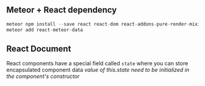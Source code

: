 ## Meteor + React dependency

```javascript
meteor npm install --save react react-dom react-addons-pure-render-mixin
meteor add react-meteor-data
```


## React Document
React components have a special field called `state` where you can store encapsulated component data
*value of this.state need to be initialized in the component's constructor*
